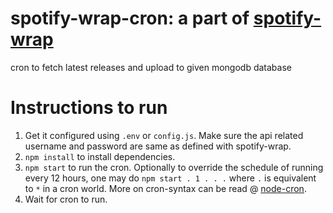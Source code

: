 # spotify-wrap-cron: a part of [spotify-wrap](https://github.com/astriskit/spotify-wrap)
cron to fetch latest releases and upload to given mongodb database

# Instructions to run
1. Get it configured using `.env` or `config.js`. Make sure the api related username and password are same as defined with spotify-wrap.
2. `npm install` to install dependencies.
3. `npm start` to run the cron. Optionally to override the schedule of running every 12 hours, one may do `npm start . 1 . . .` where `.` is equivalent to `*` in a cron world. More on cron-syntax can be read @ [node-cron](https://www.npmjs.com/package/node-cron#cron-syntax).
4. Wait for cron to run.
